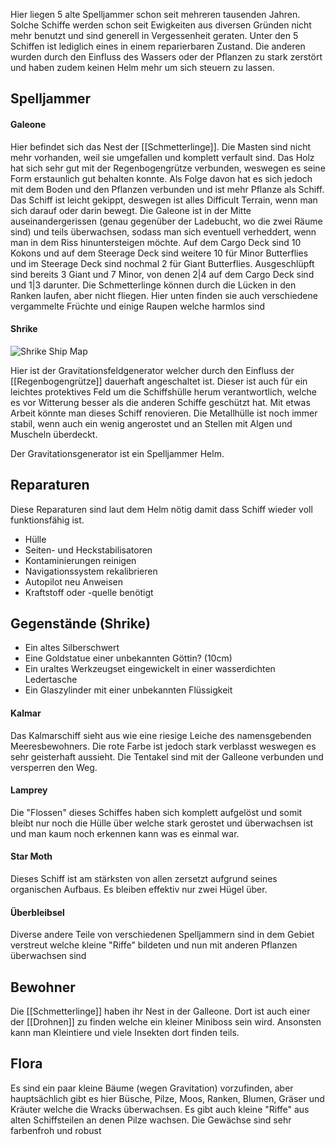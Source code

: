 Hier liegen 5 alte Spelljammer schon seit mehreren tausenden Jahren. Solche Schiffe werden schon seit Ewigkeiten aus diversen Gründen nicht mehr benutzt und sind generell in Vergessenheit geraten.
Unter den 5 Schiffen ist lediglich eines in einem reparierbaren Zustand. Die anderen wurden durch den Einfluss des Wassers oder der Pflanzen zu stark zerstört und haben zudem keinen Helm mehr um sich steuern zu lassen.
## Spelljammer 
#### Galeone
Hier befindet sich das Nest der [[Schmetterlinge]].
Die Masten sind nicht mehr vorhanden, weil sie umgefallen und komplett verfault sind.
Das Holz hat sich sehr gut mit der Regenbogengrütze verbunden, weswegen es seine Form erstaunlich gut behalten konnte. Als Folge davon hat es sich jedoch mit dem Boden und den Pflanzen verbunden und ist mehr Pflanze als Schiff.
Das Schiff ist leicht gekippt, deswegen ist alles Difficult Terrain, wenn man sich darauf oder darin bewegt.
Die Galeone ist in der Mitte auseinandergerissen (genau gegenüber der Ladebucht, wo die zwei Räume sind) und teils überwachsen, sodass man sich eventuell verheddert, wenn man in dem Riss hinuntersteigen möchte.
Auf dem Cargo Deck sind 10 Kokons und auf dem Steerage Deck sind weitere 10 für Minor Butterflies und im Steerage Deck sind nochmal 2 für Giant Butterflies.
Ausgeschlüpft sind bereits 3 Giant und 7 Minor, von denen 2|4 auf dem Cargo Deck sind und 1|3 darunter.
Die Schmetterlinge können durch die Lücken in den Ranken laufen, aber nicht fliegen.
Hier unten finden sie auch verschiedene vergammelte Früchte und einige Raupen welche harmlos sind

#### Shrike

![Shrike Ship Map](https://lh3.googleusercontent.com/d/19Eyq1ikcJ3ZcbVwJrMBbtmEhoxhFPbf-)

Hier ist der Gravitationsfeldgenerator welcher durch den Einfluss der [[Regenbogengrütze]] dauerhaft angeschaltet ist. Dieser ist auch für ein leichtes protektives Feld um die Schiffshülle herum verantwortlich, welche es vor Witterung besser als die anderen Schiffe geschützt hat. Mit etwas Arbeit könnte man dieses Schiff renovieren. Die Metallhülle ist noch immer stabil, wenn auch ein wenig angerostet und an Stellen mit Algen und Muscheln überdeckt.

Der Gravitationsgenerator ist ein Spelljammer Helm.

## Reparaturen
Diese Reparaturen sind laut dem Helm nötig damit dass Schiff wieder voll funktionsfähig ist.
- Hülle
- Seiten- und Heckstabilisatoren
- Kontaminierungen reinigen
- Navigationssystem rekalibrieren
- Autopilot neu Anweisen
- Kraftstoff oder -quelle benötigt

## Gegenstände (Shrike)
- Ein altes Silberschwert
- Eine Goldstatue einer unbekannten Göttin? (10cm)
- Ein uraltes Werkzeugset eingewickelt in einer wasserdichten Ledertasche
- Ein Glaszylinder mit einer unbekannten Flüssigkeit

#### Kalmar
Das Kalmarschiff sieht aus wie eine riesige Leiche des namensgebenden Meeresbewohners. Die rote Farbe ist jedoch stark verblasst weswegen es sehr geisterhaft aussieht. Die Tentakel sind mit der Galleone verbunden und versperren den Weg.

#### Lamprey
Die "Flossen" dieses Schiffes haben sich komplett aufgelöst und somit bleibt nur noch die Hülle über welche stark gerostet und überwachsen ist und man kaum noch erkennen kann was es einmal war.

#### Star Moth
Dieses Schiff ist am stärksten von allen zersetzt aufgrund seines organischen Aufbaus. Es bleiben effektiv nur zwei Hügel über.

#### Überbleibsel
Diverse andere Teile von verschiedenen Spelljammern sind in dem Gebiet verstreut welche kleine "Riffe" bildeten und nun mit anderen Pflanzen überwachsen sind

## Bewohner
Die [[Schmetterlinge]] haben ihr Nest in der Galleone. Dort ist auch einer der [[Drohnen]] zu finden welche ein kleiner Miniboss sein wird.
Ansonsten kann man Kleintiere und viele Insekten dort finden teils.

## Flora
Es sind ein paar kleine Bäume (wegen Gravitation) vorzufinden, aber hauptsächlich gibt es hier Büsche, Pilze, Moos, Ranken, Blumen, Gräser und Kräuter welche die Wracks überwachsen. Es gibt auch kleine "Riffe" aus alten Schiffsteilen an denen Pilze wachsen.
Die Gewächse sind sehr farbenfroh und robust


